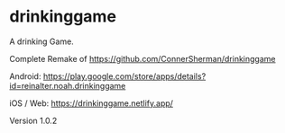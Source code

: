 # drinkinggame

A drinking Game.

Complete Remake of https://github.com/ConnerSherman/drinkinggame

Android: https://play.google.com/store/apps/details?id=reinalter.noah.drinkinggame

iOS / Web: https://drinkinggame.netlify.app/

Version 1.0.2
